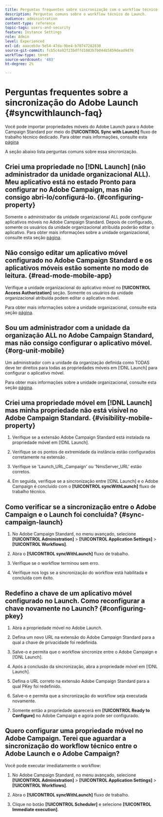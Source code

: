 ```yaml
---
title: Perguntas frequentes sobre sincronização com o workflow técnico do Launch
description: Perguntas comuns sobre o workflow técnico do Launch.
audience: administration
content-type: reference
topic-tags: users-and-security
feature: Instance Settings
role: Admin
level: Experienced
exl-id: aaaceb3a-5e54-47da-9be4-b70747282830
source-git-commit: fcb5c4a92f23bdffd1082b7b044b5859dead9d70
workflow-type: tm+mt
source-wordcount: '483'
ht-degree: 2%

---
```


# Perguntas frequentes sobre a sincronização do Adobe Launch {#syncwithlaunch-faq}

Você pode importar propriedades móveis do Adobe Launch para o Adobe Campaign Standard por meio do **[!UICONTROL Sync with Launch]** fluxo de trabalho técnico dedicado. Para obter mais informações, consulte esta [página](../../administration/using/technical-workflows.md)

A seção abaixo lista perguntas comuns sobre essa sincronização.

## Criei uma propriedade no [!DNL Launch] (não administrador da unidade organizacional ALL). Meu aplicativo está no estado Pronto para configurar no Adobe Campaign, mas não consigo abri-lo/configurá-lo. {#configuring-property}

Somente o administrador da unidade organizacional ALL pode configurar aplicativos móveis no Adobe Campaign Standard. Depois de configurado, somente os usuários da unidade organizacional atribuída poderão editar o aplicativo. Para obter mais informações sobre a unidade organizacional, consulte esta seção [página](../../administration/using/organizational-units.md).

## Não consigo editar um aplicativo móvel configurado no Adobe Campaign Standard e os aplicativos móveis estão somente no modo de leitura. {#read-mode-mobile-app}

Verifique a unidade organizacional do aplicativo móvel no **[!UICONTROL Access Authorization]** seção. Somente os usuários da unidade organizacional atribuída podem editar o aplicativo móvel.

Para obter mais informações sobre a unidade organizacional, consulte esta seção [página](../../administration/using/organizational-units.md).

## Sou um administrador com a unidade da organização ALL no Adobe Campaign Standard, mas não consigo configurar o aplicativo móvel. {#org-unit-mobile}

Um administrador com a unidade da organização definida como TODAS deve ter direitos para todas as propriedades móveis em [!DNL Launch] para configurar o aplicativo móvel.

Para obter mais informações sobre a unidade organizacional, consulte esta seção [página](../../administration/using/organizational-units.md).

## Criei uma propriedade móvel em [!DNL Launch] mas minha propriedade não está visível no Adobe Campaign Standard. {#visibility-mobile-property}

1. Verifique se a extensão Adobe Campaign Standard está instalada na propriedade móvel em [!DNL Launch].

1. Verifique se os pontos de extremidade da instância estão configurados corretamente na extensão .

1. Verifique se &#39;Launch_URL_Campaign&#39; ou &#39;NmsServer_URL&#39; estão corretos.

1. Em seguida, verifique se a sincronização entre [!DNL Launch] e o Adobe Campaign é concluído com o **[!UICONTROL syncWithLaunch]** fluxo de trabalho técnico.

## Como verificar se a sincronização entre o Adobe Campaign e o Launch foi concluída? {#sync-campaign-launch}

1. No Adobe Campaign Standard, no menu avançado, selecione **[!UICONTROL Administration]** > **[!UICONTROL Application Settings]** > **[!UICONTROL Workflows]**.

1. Abra o **[!UICONTROL syncWithLaunch]** fluxo de trabalho.

1. Verifique se o workflow terminou sem erro.

1. Verifique nos logs se a sincronização do workflow está habilitada e concluída com êxito.

## Redefino a chave de um aplicativo móvel configurado no Launch. Como reconfigurar a chave novamente no Launch? {#configuring-pkey}

1. Abra a propriedade móvel no Adobe Launch.

1. Defina um novo URL na extensão do Adobe Campaign Standard para a qual a chave de privacidade foi redefinida.

1. Salve-o e permita que o workflow sincronize entre o Adobe Campaign e [!DNL Launch].

1. Após a conclusão da sincronização, abra a propriedade móvel em [!DNL Launch].

1. Defina o URL correto na extensão Adobe Campaign Standard para a qual PKey foi redefinido.

1. Salve-o e permita que a sincronização do workflow seja executada novamente.

1. Somente então a propriedade aparecerá em **[!UICONTROL Ready to Configure]** no Adobe Campaign e agora pode ser configurado.

## Quero configurar uma propriedade móvel no Adobe Campaign. Terei que aguardar a sincronização do workflow técnico entre o Adobe Launch e o Adobe Campaign?

Você pode executar imediatamente o workflow:

1. No Adobe Campaign Standard, no menu avançado, selecione **[!UICONTROL Administration]** > **[!UICONTROL Application Settings]** > **[!UICONTROL Workflows]**.

1. Abra o **[!UICONTROL syncWithLaunch]** fluxo de trabalho.

1. Clique no botão **[!UICONTROL Scheduler]** e selecione **[!UICONTROL Immediate execution]**.
